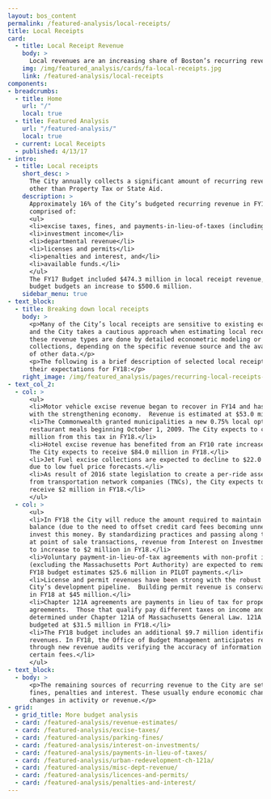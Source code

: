 ```yaml
---
layout: bos_content
permalink: /featured-analysis/local-receipts/
title: Local Receipts
card:
  - title: Local Receipt Revenue
    body: >
      Local revenues are an increasing share of Boston’s recurring revenue.
    img: /img/featured_analysis/cards/fa-local-receipts.jpg
    link: /featured-analysis/local-receipts
components:
- breadcrumbs:
  - title: Home
    url: "/"
    local: true
  - title: Featured Analysis
    url: "/featured-analysis/"
    local: true
  - current: Local Receipts
  - published: 4/13/17
- intro:
  - title: Local receipts
    short_desc: >
      The City annually collects a significant amount of recurring revenues 
      other than Property Tax or State Aid.
    description: >
      Approximately 16% of the City’s budgeted recurring revenue in FY18 is 
      comprised of:
      <ul>
      <li>excise taxes, fines, and payments-in-lieu-of-taxes (including Chapter 121A)</li>
      <li>investment income</li>
      <li>departmental revenue</li>
      <li>licenses and permits</li>
      <li>penalties and interest, and</li>
      <li>available funds.</li>
      </ul>
      The FY17 Budget included $474.3 million in local receipt revenue, and the FY18 
      budget budgets an increase to $500.6 million.
    sidebar_menu: true
- text_block:
  - title: Breaking down local receipts
    body: >
      <p>Many of the City’s local receipts are sensitive to existing economic conditions 
      and the City takes a cautious approach when estimating local receipts. Forecasts of 
      these revenue types are done by detailed econometric modeling or trending historical 
      collections, depending on the specific revenue source and the availability 
      of other data.</p>
      <p>The following is a brief description of selected local receipts and
      their expectations for FY18:</p>
    right_image: /img/featured_analysis/pages/recurring-local-receipts-including-hotel.png
- text_col_2:
  - col: >
      <ul>
      <li>Motor vehicle excise revenue began to recover in FY14 and has remained steady 
      with the strengthening economy.  Revenue is estimated at $53.0 million in FY18.</li>
      <li>The Commonwealth granted municipalities a new 0.75% local option tax on 
      restaurant meals beginning October 1, 2009. The City expects to collect $26.0 
      million from this tax in FY18.</li>
      <li>Hotel excise revenue has benefited from an FY10 rate increase from 4% to 6%. 
      The City expects to receive $84.0 million in FY18.</li>
      <li>Jet Fuel excise collections are expected to decline to $22.0 million in FY18 
      due to low fuel price forecasts.</li>
      <li>As result of 2016 state legislation to create a per-ride assessment collected 
      from transportation network companies (TNCs), the City expects to 
      receive $2 million in FY18.</li>
      </ul>
  - col: >
      <ul>
      <li>In FY18 the City will reduce the amount required to maintain a compensating 
      balance (due to the need to offset credit card fees becoming unnecessary), and instead 
      invest this money. By standardizing practices and passing along the processing fees 
      at point of sale transactions, revenue from Interest on Investments is estimated 
      to increase to $2 million in FY18.</li>
      <li>Voluntary payment-in-lieu-of-tax agreements with non-profit institutions 
      (excluding the Massachusetts Port Authority) are expected to remain level. The 
      FY18 budget estimates $25.6 million in PILOT payments.</li>
      <li>License and permit revenues have been strong with the robust activity in the 
      City’s development pipeline.  Building permit revenue is conservatively budgeted 
      in FY18 at $45 million.</li>
      <li>Chapter 121A agreements are payments in lieu of tax for property under tax 
      agreements.  Those that qualify pay different taxes on income and property as 
      determined under Chapter 121A of Massachusetts General Law. 121A payments are 
      budgeted at $31.5 million in FY18.</li>
      <li>The FY18 budget includes an additional $9.7 million identified in departmental 
      revenues. In FY18, the Office of Budget Management anticipates recovering $2 million 
      through new revenue audits verifying the accuracy of information reported for 
      certain fees.</li>
      </ul>
- text_block:
  - body: >
      <p>The remaining sources of recurring revenue to the City are set rates of fees, 
      fines, penalties and interest. These usually endure economic changes with small 
      changes in activity or revenue.</p>
- grid:
  - grid_title: More budget analysis
  - card: /featured-analysis/revenue-estimates/
  - card: /featured-analysis/excise-taxes/
  - card: /featured-analysis/parking-fines/
  - card: /featured-analysis/interest-on-investments/
  - card: /featured-analysis/payments-in-lieu-of-taxes/
  - card: /featured-analysis/urban-redevelopment-ch-121a/
  - card: /featured-analysis/misc-dept-revenue/
  - card: /featured-analysis/licences-and-permits/
  - card: /featured-analysis/penalties-and-interest/
---
```

